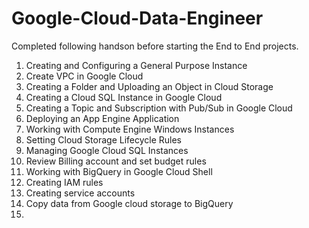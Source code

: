 # Google-Cloud-Data-Engineer
Completed following handson before starting the End to End projects.
1. Creating and Configuring a General Purpose Instance
2. Create VPC in Google Cloud
3. Creating a Folder and Uploading an Object in Cloud Storage
4. Creating a Cloud SQL Instance in Google Cloud
5. Creating a Topic and Subscription with Pub/Sub in Google Cloud
6. Deploying an App Engine Application
7. Working with Compute Engine Windows Instances
8. Setting Cloud Storage Lifecycle Rules
9. Managing Google Cloud SQL Instances
10. Review Billing account and set budget rules
11. Working with BigQuery in Google Cloud Shell
12. Creating IAM rules
13. Creating service accounts
14. Copy data from Google cloud storage to BigQuery
15. 

